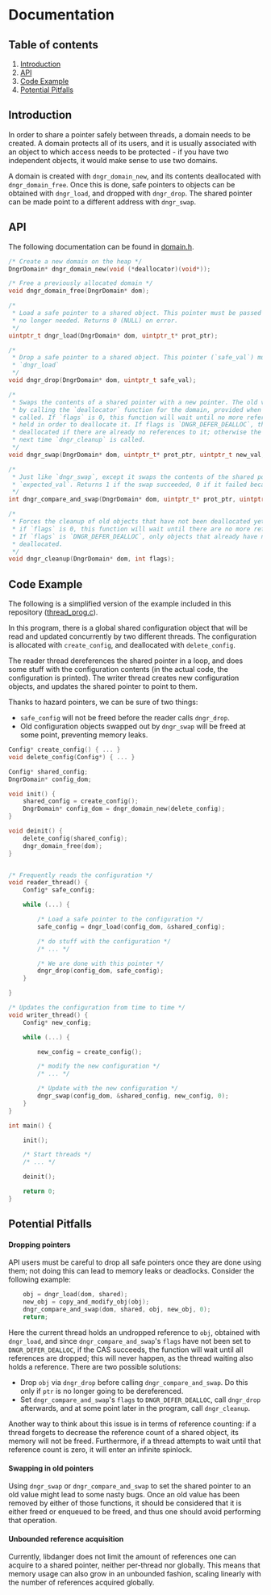 # Documentation #

## Table of contents ##

1. [Introduction](#introduction)
1. [API](#api)
2. [Code Example](#code-example)
3. [Potential Pitfalls](#potential-pitfalls)

## Introduction ##

In order to share a pointer safely between threads, a domain needs to be created. A domain protects all of its users, and it is usually associated with an object to which access needs to be protected - if you have two independent objects, it would make sense to use two domains.

A domain is created with `dngr_domain_new`, and its contents deallocated with `dngr_domain_free`. Once this is done, safe pointers to objects can be obtained with `dngr_load`, and dropped with `dngr_drop`. The shared pointer can be made point to a different address with `dngr_swap`.

## API ##

The following documentation can be found in [domain.h](src/domain.h).

```c
/* Create a new domain on the heap */
DngrDomain* dngr_domain_new(void (*deallocator)(void*));

/* Free a previously allocated domain */
void dngr_domain_free(DngrDomain* dom);

/*
 * Load a safe pointer to a shared object. This pointer must be passed to `dngr_drop` once it is
 * no longer needed. Returns 0 (NULL) on error.
 */
uintptr_t dngr_load(DngrDomain* dom, uintptr_t* prot_ptr);

/*
 * Drop a safe pointer to a shared object. This pointer (`safe_val`) must have come from
 * `dngr_load`
 */
void dngr_drop(DngrDomain* dom, uintptr_t safe_val);

/*
 * Swaps the contents of a shared pointer with a new pointer. The old value will be deallocated
 * by calling the `deallocator` function for the domain, provided when `dngr_domain_new` was
 * called. If `flags` is 0, this function will wait until no more references to the old object are
 * held in order to deallocate it. If flags is `DNGR_DEFER_DEALLOC`, the old object will only be
 * deallocated if there are already no references to it; otherwise the cleanup will be done the
 * next time `dngr_cleanup` is called.
 */
void dngr_swap(DngrDomain* dom, uintptr_t* prot_ptr, uintptr_t new_val, int flags);

/*
 * Just like `dngr_swap`, except it swaps the contents of the shared pointer if and only if the old value matches
 * `expected_val`. Returns 1 if the swap succeeded, 0 if it failed because the expected value did not match.
 */
int dngr_compare_and_swap(DngrDomain* dom, uintptr_t* prot_ptr, uintptr_t expected_val, uintptr_t new_val, int flags);

/*
 * Forces the cleanup of old objects that have not been deallocated yet. Just like `dngr_swap`,
 * if `flags` is 0, this function will wait until there are no more references to each object.
 * If `flags` is `DNGR_DEFER_DEALLOC`, only objects that already have no living references will be
 * deallocated.
 */
void dngr_cleanup(DngrDomain* dom, int flags);
```

## Code Example ##

The following is a simplified version of the example included in this repository ([thread_prog.c](examples/thread_prog.c)).

In this program, there is a global shared configuration object that will be read and updated concurrently by two different threads. The configuration is allocated with `create_config`, and deallocated with  `delete_config`.

The reader thread dereferences the shared pointer in a loop, and does some stuff with the configuration contents (in the actual code, the configuration is printed). The writer thread creates new configuration objects, and updates the shared pointer to point to them.

Thanks to hazard pointers, we can be sure of two things:
 - `safe_config` will not be freed before the reader calls `dngr_drop`.
 - Old configuration objects swapped out by `dngr_swap` will be freed at some point, preventing memory leaks.

```c
Config* create_config() { ... }
void delete_config(Config*) { ... }

Config* shared_config;
DngrDomain* config_dom;

void init() {
    shared_config = create_config();
    DngrDomain* config_dom = dngr_domain_new(delete_config);
}

void deinit() {
    delete_config(shared_config);
    dngr_domain_free(dom);
}


/* Frequently reads the configuration */
void reader_thread() {
    Config* safe_config;

    while (...) {

        /* Load a safe pointer to the configuration */
        safe_config = dngr_load(config_dom, &shared_config);

        /* do stuff with the configuration */
        /* ... */

        /* We are done with this pointer */
        dngr_drop(config_dom, safe_config);
    }

}

/* Updates the configuration from time to time */
void writer_thread() {
    Config* new_config;

    while (...) {

        new_config = create_config();

        /* modify the new configuration */
        /* ... */

        /* Update with the new configuration */
        dngr_swap(config_dom, &shared_config, new_config, 0);
    }
}

int main() {

    init();

    /* Start threads */
    /* ... */

    deinit();

    return 0;
}
```

## Potential Pitfalls ##

#### Dropping pointers ####

API users must be careful to drop all safe pointers once they are done using them; not doing this can lead to memory leaks or deadlocks. Consider the following example:

```c
    obj = dngr_load(dom, shared);
    new_obj = copy_and_modify_obj(obj);
    dngr_compare_and_swap(dom, shared, obj, new_obj, 0);
    return;
```

Here the current thread holds an undropped reference to `obj`, obtained with `dngr_load`, and since `dngr_compare_and_swap`'s `flags` have not been set to `DNGR_DEFER_DEALLOC`, if the CAS succeeds, the function will wait until all references are dropped; this will never happen, as the thread waiting also holds a reference. There are two possible solutions:
 - Drop `obj` via `dngr_drop` before calling `dngr_compare_and_swap`. Do this only if `ptr` is no longer going to be dereferenced.
 - Set `dngr_compare_and_swap`'s `flags` to `DNGR_DEFER_DEALLOC`, call `dngr_drop` afterwards, and at some point later in the program, call `dngr_cleanup`.

Another way to think about this issue is in terms of reference counting: if a thread forgets to decrease the reference count of a shared object, its memory will not be freed. Furthermore, if a thread attempts to wait until that reference count is zero, it will enter an infinite spinlock.

#### Swapping in old pointers ####

Using `dngr_swap` or `dngr_compare_and_swap` to set the shared pointer to an old value might lead to some nasty bugs. Once an old value has been removed by either of those functions, it should be considered that it is either freed or enqueued to be freed, and thus one should avoid performing that operation.

#### Unbounded reference acquisition ####

Currently, libdanger does not limit the amount of references one can acquire to a shared pointer, neither per-thread nor globally. This means that memory usage can also grow in an unbounded fashion, scaling linearly with the number of references acquired globally.
